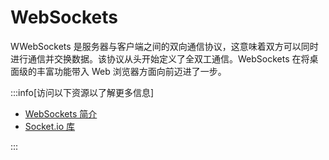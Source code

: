 # WebSockets

WWebSockets 是服务器与客户端之间的双向通信协议，这意味着双方可以同时进行通信并交换数据。该协议从头开始定义了全双工通信。WebSockets 在将桌面级的丰富功能带入 Web 浏览器方面向前迈进了一步。

:::info[访问以下资源以了解更多信息]

- [WebSockets 简介](https://www.tutorialspoint.com/websockets/index.htm)
- [Socket.io 库](https://socket.io/zh-CN/)

:::
